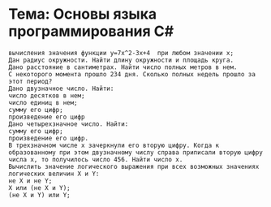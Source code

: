 # Тема: Основы языка программирования C#

	вычисления значения функции y=7x^2-3x+4  при любом значении x;
	Дан радиус окружности. Найти длину окружности и площадь круга.
	Дано расстояние в сантиметрах. Найти число полных метров в нем.
	С некоторого момента прошло 234 дня. Сколько полных недель прошло за этот период?
	Дано двузначное число. Найти:
	число десятков в нем;
	число единиц в нем;
	сумму его цифр;
	произведение его цифр
	Дано четырехзначное число. Найти:
	сумму его цифр;
	произведение его цифр.
	В трехзначном числе x зачеркнули его вторую цифру. Когда к образованному при этом двузначному числу справа приписали вторую цифру числа x, то получилось число 456. Найти число x.
	Вычислить значение логического выражения при всех возможных значениях логических величин X и Y:
	не X и не Y;
	X или (не X и Y);
	(не X и Y) или Y;
